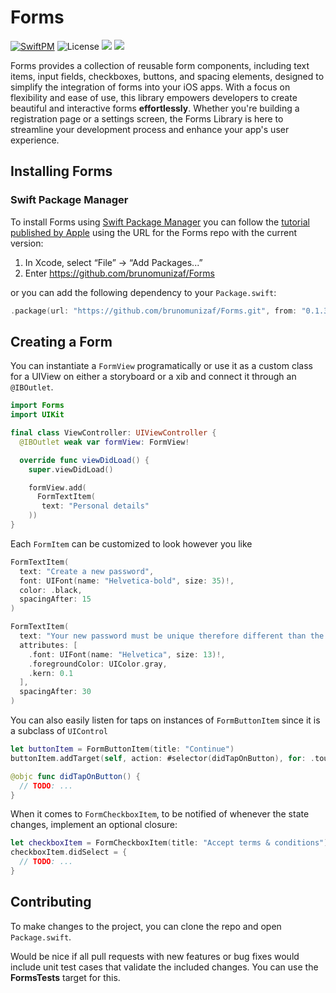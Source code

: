 # Forms
[![SwiftPM](https://img.shields.io/badge/SPM-supported-DE5C43.svg?style=flat)](https://swift.org/package-manager/)
![License](https://img.shields.io/badge/License-MIT-blue)
[![](https://img.shields.io/endpoint?url=https%3A%2F%2Fswiftpackageindex.com%2Fapi%2Fpackages%2Fbrunomunizaf%2FForms%2Fbadge%3Ftype%3Dswift-versions)](https://swiftpackageindex.com/brunomunizaf/Forms)
[![](https://img.shields.io/endpoint?url=https%3A%2F%2Fswiftpackageindex.com%2Fapi%2Fpackages%2Fbrunomunizaf%2FForms%2Fbadge%3Ftype%3Dplatforms)](https://swiftpackageindex.com/brunomunizaf/Forms)

Forms provides a collection of reusable form components, including text items, input fields, checkboxes, buttons, and spacing elements, designed to simplify the integration of forms into your iOS apps. With a focus on flexibility and ease of use, this library empowers developers to create beautiful and interactive forms **effortlessly**. Whether you're building a registration page or a settings screen, the Forms Library is here to streamline your development process and enhance your app's user experience.

## Installing Forms
### Swift Package Manager

To install Forms using [Swift Package Manager](https://github.com/apple/swift-package-manager) you can follow the [tutorial published by Apple](https://developer.apple.com/documentation/xcode/adding_package_dependencies_to_your_app) using the URL for the Forms repo with the current version:

1. In Xcode, select “File” → “Add Packages...”
1. Enter https://github.com/brunomunizaf/Forms

or you can add the following dependency to your `Package.swift`:

```swift
.package(url: "https://github.com/brunomunizaf/Forms.git", from: "0.1.3")
```

## Creating a Form

You can instantiate a `FormView` programatically or use it as a custom class for a UIView on either a storyboard or a xib and connect it through an `@IBOutlet`.

```swift
import Forms
import UIKit

final class ViewController: UIViewController {
  @IBOutlet weak var formView: FormView!

  override func viewDidLoad() {
    super.viewDidLoad()

    formView.add(
      FormTextItem(
       text: "Personal details"
    ))
}
```

Each `FormItem` can be customized to look however you like

```swift
FormTextItem(
  text: "Create a new password",
  font: UIFont(name: "Helvetica-bold", size: 35)!,
  color: .black,
  spacingAfter: 15
)

FormTextItem(
  text: "Your new password must be unique therefore different than the previously used.",
  attributes: [
    .font: UIFont(name: "Helvetica", size: 13)!,
    .foregroundColor: UIColor.gray,
    .kern: 0.1
  ],
  spacingAfter: 30
)
```

You can also easily listen for taps on instances of `FormButtonItem` since it is a subclass of `UIControl`

```swift
let buttonItem = FormButtonItem(title: "Continue")
buttonItem.addTarget(self, action: #selector(didTapOnButton), for: .touchUpInside)

@objc func didTapOnButton() {
  // TODO: ...
}
```

When it comes to `FormCheckboxItem`, to be notified of whenever the state changes, implement an optional closure:

```swift
let checkboxItem = FormCheckboxItem(title: "Accept terms & conditions")
checkboxItem.didSelect = {
  // TODO: ...
}
```

## Contributing

To make changes to the project, you can clone the repo and open `Package.swift`.

Would be nice if all pull requests with new features or bug fixes would include unit test cases that validate the included changes. You can use the **FormsTests** target for this.
